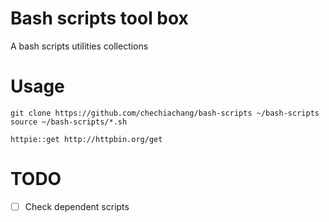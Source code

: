 Bash scripts tool box
===

A bash scripts utilities collections

# Usage

```
git clone https://github.com/chechiachang/bash-scripts ~/bash-scripts
source ~/bash-scripts/*.sh

httpie::get http://httpbin.org/get
```

# TODO

- [ ] Check dependent scripts
